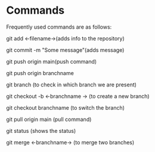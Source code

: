 # Commands

Frequently used commands are as follows:

git add <-filename->(adds info to the repository)

git commit -m "Some message"(adds message)

git push origin main(push command)

git push origin branchname

git branch (to check in which branch we are present)

git checkout -b <-branchname -> (to create a new branch)

git checkout branchname (to switch the branch)

git pull origin main (pull command)

git status (shows the status)

git merge <-branchname-> (to merge two branches)
